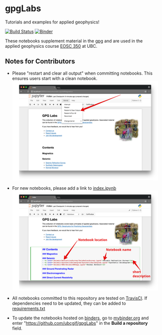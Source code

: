 # gpgLabs
Tutorials and examples for applied geophysics!

[![Build Status](https://travis-ci.org/ubcgif/gpgLabs.svg?branch=master)](https://travis-ci.org/ubcgif/gpgLabs)
[![Binder](http://mybinder.org/badge.svg)](http://mybinder.org:/repo/ubcgif/gpgLabs)

These notebooks supplement material in the [gpg](http://gpg.geosci.xyz) and are used in the applied geophysics course [EOSC 350](http://eosc350.geosci.xyz) at UBC.

## Notes for Contributors

- Please "restart and clear all output" when committing notebooks. This ensures users start with a clean notebook.
  ![restart and clear all output](images/restartandclearoutput.png)

- For new notebooks, please add a link to [index.ipynb](https://github.com/ubcgif/gpgLabs/blob/master/index.ipynb)
  ![index notebook](images/indexnotebook.png)

- All notebooks committed to this repository are tested on [TravisCI](https://travis-ci.org/ubcgif/gpgLabs). If dependencies need to be updated, they can be added to [requirements.txt](https://github.com/ubcgif/gpgLabs/blob/master/requirements.txt)

- To update the notebooks hosted on [binders](http://mybinder.org:/repo/ubcgif/gpgLabs), go to [mybinder.org](http://mybinder.org:/repo/ubcgif/gpgLabs) and enter "https://github.com/ubcgif/gpgLabs" in the **Build a repository** field.
